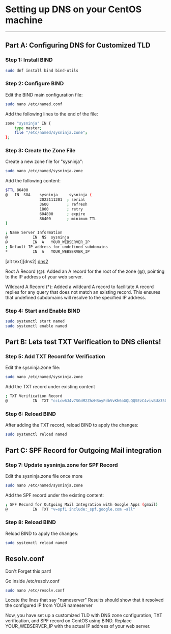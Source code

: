 # Setting up DNS on your CentOS machine

---

## Part A: Configuring DNS for Customized TLD

### Step 1: Install BIND

```bash
sudo dnf install bind bind-utils
```
### Step 2: Configure BIND
Edit the BIND main configuration file:

```bash
sudo nano /etc/named.conf
```
Add the following lines to the end of the file:

```bash
zone "sysninja" IN {
    type master;
    file "/etc/named/sysninja.zone";
};
```
### Step 3: Create the Zone File
Create a new zone file for "sysninja":

```bash 
sudo nano /etc/named/sysninja.zone
```
Add the following content:
```bash
$TTL 86400
@   IN  SOA    sysninja     sysninja (
               2023111201  ; serial
               3600        ; refresh
               1800        ; retry
               604800      ; expire
               86400       ; minimum TTL
)

; Name Server Information
@           IN  NS  sysninja
@           IN  A   YOUR_WEBSERVER_IP
; Default IP address for undefined subdomains
*           IN  A   YOUR_WEBSERVER_IP

```
[alt text][dns2]
[dns2](https://github.com/Iamaguest5/Document-Document-Document/assets/148782286/f0ca55fd-2d40-46fd-93f5-732275e7301c)

Root A Record (@): Added an A record for the root of the zone (@), pointing to the IP address of your web server.

Wildcard A Record (*): Added a wildcard A record to facilitate A record replies for any query that does not match an existing record. This ensures that undefined subdomains will resolve to the specified IP address.
### Step 4: Start and Enable BIND

```bash
sudo systemctl start named
sudo systemctl enable named
```

## Part B: Lets test TXT Verification to DNS clients!
### Step 5: Add TXT Record for Verification
Edit the sysninja.zone file:
```bash
sudo nano /etc/named/sysninja.zone
```
Add the TXT record under existing content
```bash
; TXT Verification Record
@           IN  TXT "ccLcw6J4v7SGdM2ZhzHBoyFdbVvKh6oGQLQQSEzC4vivBUz35Qz6KVUi6PGSAPJfVH7bNEMpACrKk"

```
### Step 6: Reload BIND
After adding the TXT record, reload BIND to apply the changes:

```bash
sudo systemctl reload named
```
## Part C: SPF Record for Outgoing Mail integration
### Step 7: Update sysninja.zone for SPF Record
Edit the sysninja.zone file once more

```bash
sudo nano /etc/named/sysninja.zone
```
Add the SPF record under the existing content:
```bash
; SPF Record for Outgoing Mail Integration with Google Apps (gmail)
@           IN  TXT "v=spf1 include:_spf.google.com ~all"
```
### Step 8: Reload BIND
Reload BIND to apply the changes:

```bash
sudo systemctl reload named
```
## Resolv.conf
Don't Forget this part!

Go inside /etc/resolv.conf

```bash
sudo nano /etc/resolv.conf
```
Locate the lines that say "nameserver" Results should show that it resolved the configured IP from YOUR nameserver

Now, you have set up a customized TLD with DNS zone configuration, TXT verification, and SPF record on CentOS using BIND. Replace YOUR_WEBSERVER_IP with the actual IP address of your web server.
